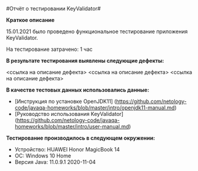 #Отчёт о тестировании KeyValidator#

**Краткое описание**

15.01.2021 было проведено функциональное тестирование приложения KeyValidator.

На тестирование затрачено: 1 час

**В результате тестирования выявлены следующие дефекты:**

<ссылка на описание дефекта>
<ссылка на описание дефекта>
<ссылка на описание дефекта>

**В качестве тестовых данных использовались данные:**

* [Инструкция по установке OpenJDK11] (https://github.com/netology-code/javaqa-homeworks/blob/master/intro/openjdk11-manual.md)
* [Руководство использования KeyValidator] (https://github.com/netology-code/javaqa-homeworks/blob/master/intro/user-manual.md)

**Тестирование производилось в следующем окружении:**

* Устройство: HUAWEI Honor MagicBook 14
* ОС: Windows 10 Home
* Версия Java: 11.0.9.1 2020-11-04
